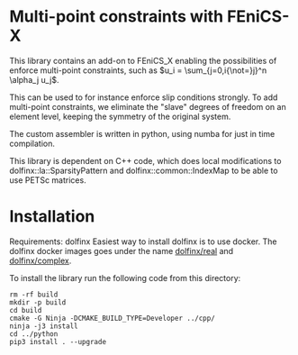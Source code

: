 # Multi-point constraints with FEniCS-X

This library contains an add-on to FEniCS_X enabling the possibilities
of enforce multi-point constraints, such as $`u_i =
\sum_{j=0,i{\not=}j}^n \alpha_j u_j`$.

This can be used to for instance enforce slip conditions strongly. To
add multi-point constraints, we eliminate the "slave" degrees of freedom
on an element level, keeping the symmetry of the original system.

The custom assembler is written in python, using numba for just in time
compilation.

This library is dependent on C++ code, which does local modifications to
dolfinx::la::SparsityPattern and dolfinx::common::IndexMap to be able to
use PETSc matrices.

# Installation

Requirements: dolfinx
Easiest way to install dolfinx is to use docker.
The dolfinx docker images goes under the name [dolfinx/real](https://hub.docker.com/r/dolfinx/real) and [dolfinx/complex](https://hub.docker.com/r/dolfinx/complex).

To install the library run the following code from this directory:
```
rm -rf build
mkdir -p build
cd build
cmake -G Ninja -DCMAKE_BUILD_TYPE=Developer ../cpp/
ninja -j3 install
cd ../python
pip3 install . --upgrade
```